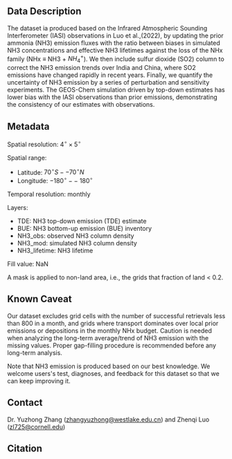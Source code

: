 ## Data Description

The dataset ia produced based on the Infrared Atmospheric Sounding Interferometer (IASI) observations in Luo et al.,(2022), by updating the prior ammonia (NH3) emission fluxes with the ratio between biases in simulated NH3 concentrations and effective NH3 lifetimes against the loss of the NHx family (NHx $\equiv$ NH3 + $NH_4^+$). We then include sulfur dioxide (SO2) column to correct the NH3 emission trends over India and China, where SO2 emissions have changed rapidly in recent years. Finally, we quantify the uncertainty of NH3 emission by a series of perturbation and sensitivity experiments. The GEOS-Chem simulation driven by top-down estimates has lower bias with the IASI observations than prior emissions, demonstrating the consistency of our estimates with observations.

## Metadata

Spatial resolution: $4^\circ \times5^\circ$

Spatial range: 

* Latitude: $70^\circ S -- 70^\circ N$
* Longitude: $-180^\circ -- \ 180^\circ$
  
Temporal resolution: monthly

Layers:

* TDE: NH3 top-down emission (TDE) estimate
* BUE: NH3 bottom-up emission (BUE) inventory
* NH3_obs: observed NH3 column density
* NH3_mod: simulated NH3 column density
* NH3_lifetime: NH3 lifetime

Fill value: NaN

A mask is applied to non-land area, i.e., the grids that fraction of land < 0.2.

## Known Caveat

Our dataset excludes grid cells with the number of successful retrievals less than 800 in a month, and grids where transport dominates over local prior emissions or depositions in the monthly NHx budget. Caution is needed when analyzing the long-term average/trend of NH3 emission with the missing values. Proper gap-filling procedure is recommended before any long-term analysis.

Note that NH3 emission is produced based on our best knowledge. We welcome users's test, diagnoses, and feedback for this dataset so that we can keep improving it.

## Contact

Dr. Yuzhong Zhang (zhangyuzhong@westlake.edu.cn) and Zhenqi Luo (zl725@cornell.edu)

## Citation

